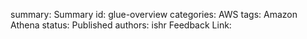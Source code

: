 summary: Summary
id: glue-overview
categories: AWS
tags: Amazon Athena
status: Published
authors: ishr
Feedback Link: 

